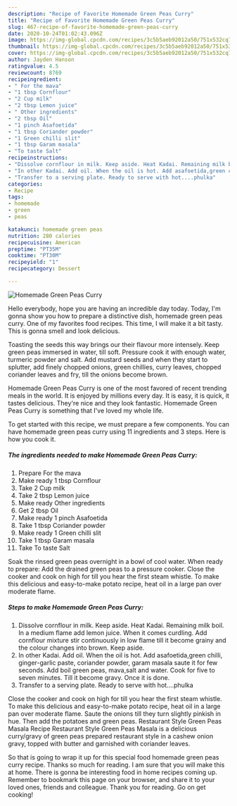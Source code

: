 ```yaml
---
description: "Recipe of Favorite Homemade Green Peas Curry"
title: "Recipe of Favorite Homemade Green Peas Curry"
slug: 467-recipe-of-favorite-homemade-green-peas-curry
date: 2020-10-24T01:02:43.096Z
image: https://img-global.cpcdn.com/recipes/3c5b5aeb92012a50/751x532cq70/homemade-green-peas-curry-recipe-main-photo.jpg
thumbnail: https://img-global.cpcdn.com/recipes/3c5b5aeb92012a50/751x532cq70/homemade-green-peas-curry-recipe-main-photo.jpg
cover: https://img-global.cpcdn.com/recipes/3c5b5aeb92012a50/751x532cq70/homemade-green-peas-curry-recipe-main-photo.jpg
author: Jayden Hanson
ratingvalue: 4.5
reviewcount: 8769
recipeingredient:
- " For the mava"
- "1 tbsp Cornflour"
- "2 Cup milk"
- "2 tbsp Lemon juice"
- " Other ingredients"
- "2 tbsp Oil"
- "1 pinch Asafoetida"
- "1 tbsp Coriander powder"
- "1 Green chilli slit"
- "1 tbsp Garam masala"
- "To taste Salt"
recipeinstructions:
- "Dissolve cornflour in milk. Keep aside. Heat Kadai. Remaining milk boil. In a medium flame add lemon juice. When it comes curdling. Add cornflour mixture stir continuously in low flame till it become grainy and the colour changes into brown. Keep aside."
- "In other Kadai. Add oil. When the oil is hot. Add asafoetida,green chilli, ginger-garlic paste, coriander powder, garam masala saute it for few seconds. Add boil green peas, mava,salt and water. Cook for five to seven minutes. Till it become gravy. Once it is done."
- "Transfer to a serving plate. Ready to serve with hot....phulka"
categories:
- Recipe
tags:
- homemade
- green
- peas

katakunci: homemade green peas 
nutrition: 280 calories
recipecuisine: American
preptime: "PT35M"
cooktime: "PT30M"
recipeyield: "1"
recipecategory: Dessert

---
```



![Homemade Green Peas Curry](https://img-global.cpcdn.com/recipes/3c5b5aeb92012a50/751x532cq70/homemade-green-peas-curry-recipe-main-photo.jpg)

Hello everybody, hope you are having an incredible day today. Today, I'm gonna show you how to prepare a distinctive dish, homemade green peas curry. One of my favorites food recipes. This time, I will make it a bit tasty. This is gonna smell and look delicious.

Toasting the seeds this way brings our their flavour more intensely. Keep green peas immersed in water, till soft. Pressure cook it with enough water, turmeric powder and salt. Add mustard seeds and when they start to splutter, add finely chopped onions, green chillies, curry leaves, chopped coriander leaves and fry, till the onions become brown.

Homemade Green Peas Curry is one of the most favored of recent trending meals in the world. It is enjoyed by millions every day. It is easy, it is quick, it tastes delicious. They're nice and they look fantastic. Homemade Green Peas Curry is something that I've loved my whole life.


To get started with this recipe, we must prepare a few components. You can have homemade green peas curry using 11 ingredients and 3 steps. Here is how you cook it.

<!--inarticleads1-->

##### The ingredients needed to make Homemade Green Peas Curry:

1. Prepare  For the mava
1. Make ready 1 tbsp Cornflour
1. Take 2 Cup milk
1. Take 2 tbsp Lemon juice
1. Make ready  Other ingredients
1. Get 2 tbsp Oil
1. Make ready 1 pinch Asafoetida
1. Take 1 tbsp Coriander powder
1. Make ready 1 Green chilli slit
1. Take 1 tbsp Garam masala
1. Take To taste Salt


Soak the rinsed green peas overnight in a bowl of cool water. When ready to prepare: Add the drained green peas to a pressure cooker. Close the cooker and cook on high for till you hear the first steam whistle. To make this delicious and easy-to-make potato recipe, heat oil in a large pan over moderate flame. 

<!--inarticleads2-->

##### Steps to make Homemade Green Peas Curry:

1. Dissolve cornflour in milk. Keep aside. Heat Kadai. Remaining milk boil. In a medium flame add lemon juice. When it comes curdling. Add cornflour mixture stir continuously in low flame till it become grainy and the colour changes into brown. Keep aside.
1. In other Kadai. Add oil. When the oil is hot. Add asafoetida,green chilli, ginger-garlic paste, coriander powder, garam masala saute it for few seconds. Add boil green peas, mava,salt and water. Cook for five to seven minutes. Till it become gravy. Once it is done.
1. Transfer to a serving plate. Ready to serve with hot....phulka


Close the cooker and cook on high for till you hear the first steam whistle. To make this delicious and easy-to-make potato recipe, heat oil in a large pan over moderate flame. Saute the onions till they turn slightly pinkish in hue. Then add the potatoes and green peas. Restaurant Style Green Peas Masala Recipe Restaurant Style Green Peas Masala is a delicious curry/gravy of green peas prepared restaurant style in a cashew onion gravy, topped with butter and garnished with coriander leaves. 

So that is going to wrap it up for this special food homemade green peas curry recipe. Thanks so much for reading. I am sure that you will make this at home. There is gonna be interesting food in home recipes coming up. Remember to bookmark this page on your browser, and share it to your loved ones, friends and colleague. Thank you for reading. Go on get cooking!
